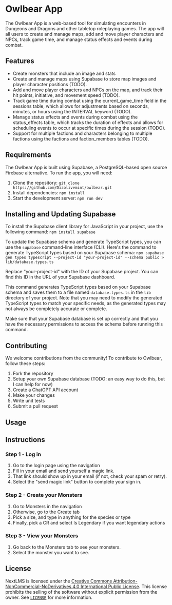 # Owlbear App

The Owlbear App is a web-based tool for simulating encounters in Dungeons and Dragons and other tabletop roleplaying games. The app will all users to create and manage maps, add and move player characters and NPCs, track game time, and manage status effects and events during combat.

## Features

- Create monsters that include an image and stats
- Create and manage maps using Supabase to store map images and player character positions (TODO).
- Add and move player characters and NPCs on the map, and track their hit points, initiative, and movement speed (TODO).
- Track game time during combat using the current_game_time field in the sessions table, which allows for adjustments based on seconds, minutes, or hours using the INTERVAL keyword (TODO).
- Manage status effects and events during combat using the status_effects table, which tracks the duration of effects and allows for scheduling events to occur at specific times during the session (TODO).
- Support for multiple factions and characters belonging to multiple factions using the factions and faction_members tables (TODO).

## Requirements

The Owlbear App is built using Supabase, a PostgreSQL-based open source Firebase alternative. To run the app, you will need:

1. Clone the repository: `git clone https://github.com/Dizolivemint/owlbear.git`
2. Install dependencies: `npm install`
3. Start the development server: `npm run dev`

## Installing and Updating Supabase

To install the Supabase client library for JavaScript in your project, use the following command:
`npm install supabase`

To update the Supabase schema and generate TypeScript types, you can use the `supabase` command-line interface (CLI). Here's the command to generate TypeScript types based on your Supabase schema:
`npx supabase gen types typescript --project-id "your-project-id" --schema public > lib/database.types.ts`

Replace "your-project-id" with the ID of your Supabase project. You can find this ID in the URL of your Supabase dashboard.

This command generates TypeScript types based on your Supabase schema and saves them to a file named `database.types.ts` in the `lib` directory of your project. Note that you may need to modify the generated TypeScript types to match your specific needs, as the generated types may not always be completely accurate or complete.

Make sure that your Supabase database is set up correctly and that you have the necessary permissions to access the schema before running this command.
    
## Contributing

We welcome contributions from the community! To contribute to Owlbear, follow these steps:

1. Fork the repository
2. Setup your own Supabase database (TODO: an easy way to do this, but I can help for now)
3. Create a ChatGPT API account
4. Make your changes
5. Write unit tests
6. Submit a pull request

## Usage
## Instructions
### Step 1 - Log in
1. Go to the login page using the navigation
2. Fill in your email and send yourself a magic link.
3. That link should show up in your email (if not, check your spam or retry).
4. Select the "send magic link" button to complete your sign in.

### Step 2 - Create your Monsters
1. Go to Monsters in the navigation
2. Otherwise, go to the Create tab
3. Pick a size, and type in anything for the species or type
4. Finally, pick a CR and select Is Legendary if you want legendary actions

### Step 3 - View your Monsters
1. Go back to the Monsters tab to see your monsters.
2. Select the monster you want to see.

## License

NextLMS is licensed under the [Creative Commons Attribution-NonCommercial-NoDerivatives 4.0 International Public License](https://creativecommons.org/licenses/by-nc-nd/4.0/). This license prohibits the selling of the software without explicit permission from the owner. See [`LICENSE`](LICENSE.MD) for more information.
